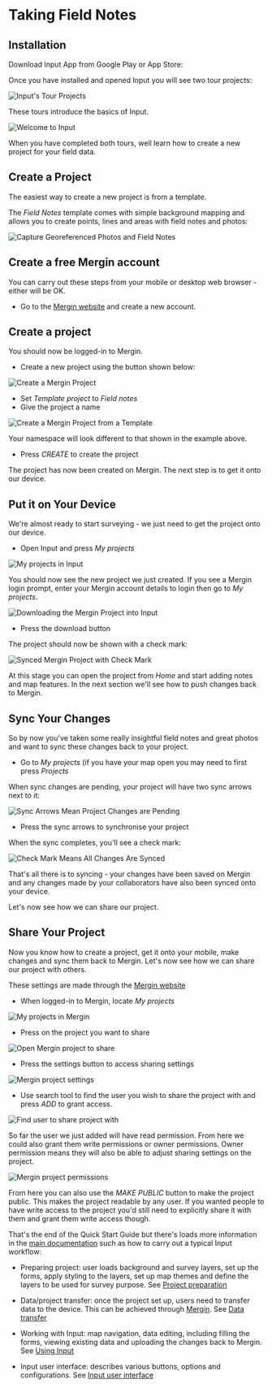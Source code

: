 # Taking Field Notes <Badge text="Beginner" type="tip"/>

## Installation

Download Input App from Google Play or App Store: 

<AppDownload></AppDownload>

Once you have installed and opened Input you will see two tour projects:

![Input's Tour Projects](./input-tour-projects.png)

These tours introduce the basics of Input.

![Welcome to Input](./welcome-to-input.png)

When you have completed both tours, well learn how to create a new project 
for your field data.

## Create a Project

The easiest way to create a new project is from a template.

The *Field Notes* template comes with simple background mapping and allows 
you to create points, lines and areas with field notes and photos: 

![Capture Georeferenced Photos and Field Notes](./capture-georeferenced-photos-and-field-notes.png)


## Create a free Mergin account

You can carry out these steps from your mobile or desktop web browser - 
either will be OK.

* Go to the [Mergin website](https://public.cloudmergin.com) and create a new account.

## Create a project

You should now be logged-in to Mergin. 

* Create a new project using the button shown below:

![Create a Mergin Project](./create-mergin-project.png)

* Set *Template project* to *Field notes*
* Give the project a name

![Create a Mergin Project from a Template](./create-mergin-project-from-template.png)

Your namespace will look different to that shown in the example above. 

* Press *CREATE* to create the project

The project has now been created on Mergin. The next step is to get it onto 
our device.

## Put it on Your Device

We're almost ready to start surveying - we just need to get the project onto 
our device.

* Open Input and press *My projects*

![My projects in Input](./my-projects.png)

You should now see the new project we just created. If you see a Mergin 
login prompt, enter your Mergin account details to login then go to *My projects*.

![Downloading the Mergin Project into Input](./download-mergin-project-onto-input.png)

* Press the download button

The project should now be shown with a check mark:

![Synced Mergin Project with Check Mark](./project-with-check-mark.png)

At this stage you can open the project from *Home* and start adding notes 
and map features. In the next section we'll see how to push changes back 
to Mergin.

## Sync Your Changes

So by now you've taken some really insightful field notes and great 
photos and want to sync these changes back to your project.

* Go to *My projects* (if you have your map open you may need to first press *Projects*

When sync changes are pending, your project will have two sync arrows 
next to it:

![Sync Arrows Mean Project Changes are Pending](./sync-arrows.png)

* Press the sync arrows to synchronise your project

When the sync completes, you'll see a check mark:

![Check Mark Means All Changes Are Synced](./project-with-check-mark.png)

That's all there is to syncing - your changes have been saved on Mergin 
and any changes made by your collaborators have also been synced onto your 
device.

Let's now see how we can share our project.

## Share Your Project

Now you know how to create a project, get it onto your mobile, make changes 
and sync them back to Mergin. Let's now see how we can share our project 
with others.

These settings are made through the [Mergin website](https://public.cloudmergin.com)

* When logged-in to Mergin, locate *My projects*

![My projects in Mergin](./my-projects-in-mergin.png)

* Press on the project you want to share

![Open Mergin project to share](./open-project-to-share.png)

* Press the settings button to access sharing settings

![Mergin project settings](./mergin-project-settings.png)

* Use search tool to find the user you wish to share the project with and press *ADD* to grant access.

![Find user to share project with](./find-user-to-share-project-with.png)

So far the user we just added will have read permission. From here we could 
also grant them write permissions or owner permissions. Owner permission 
means they will also be able to adjust sharing settings on the project.

![Mergin project permissions](./mergin-project-permissions.png)

From here you can also use the *MAKE PUBLIC* button to make the project 
public. This makes the project readable by any user. If you wanted people 
to have write access to the project you'd still need to explicitly share 
it with them and grant them write access though.

That's the end of the Quick Start Guide but there's loads more information 
in the [main documentation](../../index.md) such as how to carry out a typical 
Input workflow:

* Preparing project: user loads background and survey layers, set up the forms, apply styling to the layers, set up map themes and define the layers to be used for survey purpose. See [Project preparation](../../qgis/project_config.md)

* Data/project transfer: once the project set up, users need to transfer data to the device. This can be achieved through [Mergin](https://public.cloudmergin.com). See [Data transfer](../../mobile/data_sync.md)

* Working with Input: map navigation, data editing, including filling the forms, viewing existing data and uploading the changes back to Mergin. See [Using Input](../../mobile/using_input.md)

* Input user interface: describes various buttons, options and configurations. See [Input user interface](../../mobile/input_ui.md)

